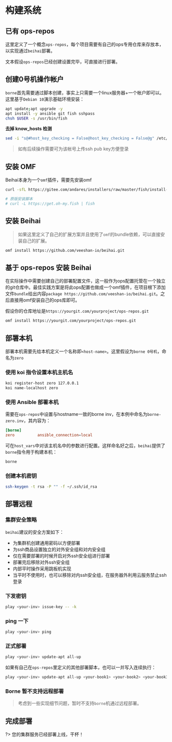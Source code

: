 # 构建系统

## 已有 ops-repos

这里定义了一个概念`ops-repos`，每个项目需要有自己的ops专用仓库来存放本，以实现通过`beihai`部署。

文本假设`ops-repos`已经创建设置完毕，可直接进行部署。

## 创建0号机操作帐户

`borne`首先需要通过脚本创建，事实上只需要一个linux服务器+一个帐户即可以。这里基于`Debian 10`演示基础环境安装：

```sh
apt update;apt upgrade -y
apt install -y ansible git fish sshpass
chsh $USER -s /usr/bin/fish
```

**去掉 know_hosts 检测**

```sh
sed -i "s@#host_key_checking = False@host_key_checking = False@g" /etc/ansible/ansible.cfg
```

> 如有后续操作需要可为该帐号上传ssh pub key方便登录

## 安装 OMF

Beihai本身为一个`omf`插件，需要先安装omf

```sh
curl -sfL https://gitee.com/andares/installers/raw/master/fish/install-omf | fish

# 原版安装脚本
# curl -L https://get.oh-my.fish | fish
```

## 安装 Beihai

> 如果这里定义了自己的扩展方案并且使用了`omf`的bundle依赖，可以直接安装自己的扩展。

```sh
omf install https://github.com/veeshan-io/beihai.git
```

## 基于 ops-repos 安装 Beihai

在实际操作中需要创建自己的部署配置文件，这一般作为ops配置托管在一个独立的git仓库中。最佳实践方案是将此ops配置也做成一个omf插件，在项目根下添加文件`bundle`给出内容`package https://github.com/veeshan-io/beihai.git`。之后直接用omf安装自己的ops库即可。

假设你的仓库地址是`https://yourgit.com/yourproject/ops-repos.git`

```sh
omf install https://yourgit.com/yourproject/ops-repos.git
```

## 部署本机

部署本机需要先给本机定义一个名称即`<host-name>`。这里假设为`borne 0号机`，命名为`zero`

### 使用 koi 指令设置本机主机名

```sh
koi register-host zero 127.0.0.1
koi name-localhost zero
```

### 使用 Ansible 部署本机

需要在`ops-repos`中设置与hostname一致的borne inv，在本例中命名为`borne-zero.inv`，其内容为：

```toml
[borne]
zero          ansible_connection=local
```

可在`host_vars`中对该主机名中的参数进行配置。这样命名好之后，`beihai`提供了`borne`指令用于构建本机：

```sh
borne
```

### 创建本机密钥

```sh
ssh-keygen -t rsa -P "" -f ~/.ssh/id_rsa
```

## 部署远程

### 集群安全策略

`beihai`建议的安全方案如下：

- 为集群机创建通用密码以方便部署
- 为ssh商品设置独立的对外安全组和对内安全组
- 仅在需要部署的时候开启对外ssh安全组进行部署
- 部署完后移除对外ssh安全组
- 内部平时操作采用跳板机实现
- 当平时不使用时，也可以移除对内ssh安全组，在服务器外利用云服务禁止ssh登录

### 下发密钥

```sh
play <your-inv> issue-key -- -k
```

### ping 一下

```sh
play <your-inv> ping
```

### 正式部署

```sh
play <your-inv> update-apt all-up
```

如果有自己在`ops-repos`里定义的其他部署脚本，也可以一并写入连续执行：

```sh
play <your-inv> update-apt all-up <your-book1> <your-book2> <your-book3>
```

### Borne 暂不支持远程部署

> 考虑到一些实现细节问题，暂时不支持`borne`机通过远程部署。

## 完成部署

?> 您的集群服务已经部署上线，干杯！
